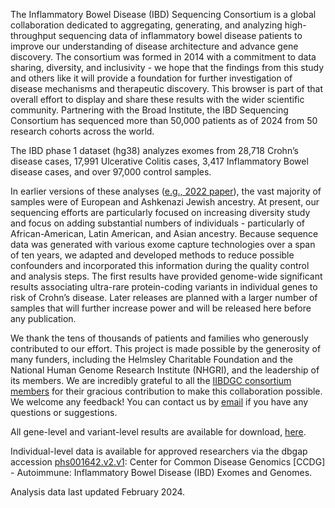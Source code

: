 The Inflammatory Bowel Disease (IBD) Sequencing Consortium is a global collaboration dedicated to aggregating, generating, and analyzing high-throughput sequencing data of inflammatory bowel disease patients to improve our understanding of disease architecture and advance gene discovery. The consortium was formed in 2014 with a commitment to data sharing, diversity, and inclusivity - we hope that the findings from this study and others like it will provide a foundation for further investigation of disease mechanisms and therapeutic discovery. This browser is part of that overall effort to display and share these results with the wider scientific community. Partnering with the Broad Institute, the IBD Sequencing Consortium has sequenced more than 50,000 patients as of 2024 from 50 research cohorts across the world.

The IBD phase 1 dataset (hg38) analyzes exomes from 28,718 Crohn’s disease cases, 17,991 Ulcerative Colitis cases, 3,417 Inflammatory Bowel disease cases, and over 97,000 control samples.

In earlier versions of these analyses ([e.g., 2022 paper](https://pubmed.ncbi.nlm.nih.gov/36038634/)), the vast majority of samples were of European and Ashkenazi Jewish ancestry. At present, our sequencing efforts are particularly focused on increasing diversity study and focus on adding substantial numbers of individuals - particularly of African-American, Latin American, and Asian ancestry. Because sequence data was generated with various exome capture technologies over a span of ten years, we adapted and developed methods to reduce possible confounders and incorporated this information during the quality control and analysis steps. The first results have provided genome-wide significant results associating ultra-rare protein-coding variants in individual genes to risk of Crohn’s disease. Later releases are planned with a larger number of samples that will further increase power and will be released here before any publication.

We thank the tens of thousands of patients and families who generously contributed to our effort. This project is made possible by the generosity of many funders, including the Helmsley Charitable Foundation and the National Human Genome Research Institute (NHGRI), and the leadership of its members. We are incredibly grateful to all the [IIBDGC consortium members](https://www.ibdgenetics.org/) for their gracious contribution to make this collaboration possible. We welcome any feedback! You can contact us by [email](mailto:TODO:@gmail.com) if you have any questions or suggestions.

All gene-level and variant-level results are available for download, [here](/downloads).

Individual-level data is available for approved researchers via the dbgap accession [phs001642.v2.v1](https://www.ncbi.nlm.nih.gov/projects/gap/cgi-bin/study.cgi?study_id=phs001642.v2.p1): Center for Common Disease Genomics [CCDG] - Autoimmune: Inflammatory Bowel Disease (IBD) Exomes and Genomes.

Analysis data last updated February 2024.
